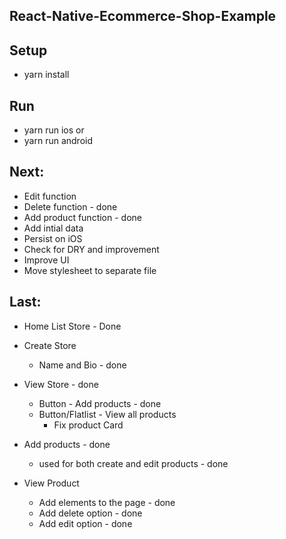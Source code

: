 ## React-Native-Ecommerce-Shop-Example


## Setup
 - yarn install

## Run
 - yarn run ios
    or
 - yarn run android

## Next:
- Edit function 
- Delete function - done 
- Add product function - done
- Add intial data 
- Persist on iOS 
- Check for DRY and improvement
- Improve UI
- Move stylesheet to separate file

## Last: 
- Home List Store - Done

- Create Store
    - Name and Bio - done 

- View Store - done
    - Button - Add products - done
    - Button/Flatlist - View all products
        - Fix product Card

- Add products - done
    - used for both create and edit products - done

- View Product 
    - Add elements to the page - done
    - Add delete option - done
    - Add edit option - done
